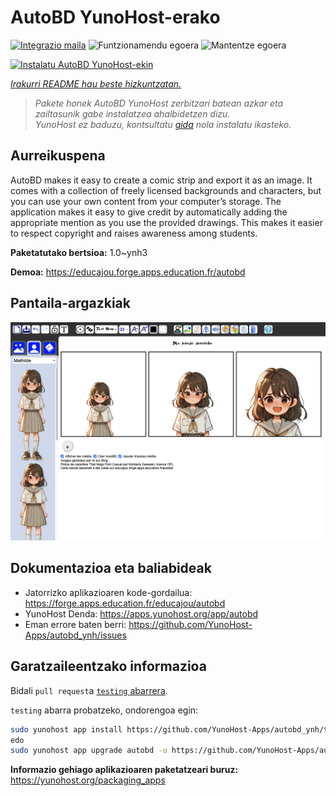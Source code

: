 <!--
Ohart ongi: README hau automatikoki sortu da <https://github.com/YunoHost/apps/tree/master/tools/readme_generator>ri esker
EZ editatu eskuz.
-->

# AutoBD YunoHost-erako

[![Integrazio maila](https://apps.yunohost.org/badge/integration/autobd)](https://ci-apps.yunohost.org/ci/apps/autobd/)
![Funtzionamendu egoera](https://apps.yunohost.org/badge/state/autobd)
![Mantentze egoera](https://apps.yunohost.org/badge/maintained/autobd)

[![Instalatu AutoBD YunoHost-ekin](https://install-app.yunohost.org/install-with-yunohost.svg)](https://install-app.yunohost.org/?app=autobd)

*[Irakurri README hau beste hizkuntzatan.](./ALL_README.md)*

> *Pakete honek AutoBD YunoHost zerbitzari batean azkar eta zailtasunik gabe instalatzea ahalbidetzen dizu.*  
> *YunoHost ez baduzu, kontsultatu [gida](https://yunohost.org/install) nola instalatu ikasteko.*

## Aurreikuspena

AutoBD makes it easy to create a comic strip and export it as an image. It comes with a collection of freely licensed backgrounds and characters, but you can use your own content from your computer’s storage. The application makes it easy to give credit by automatically adding the appropriate mention as you use the provided drawings. This makes it easier to respect copyright and raises awareness among students.


**Paketatutako bertsioa:** 1.0~ynh3

**Demoa:** <https://educajou.forge.apps.education.fr/autobd>

## Pantaila-argazkiak

![AutoBD(r)en pantaila-argazkia](./doc/screenshots/screenshot.png)

## Dokumentazioa eta baliabideak

- Jatorrizko aplikazioaren kode-gordailua: <https://forge.apps.education.fr/educajou/autobd>
- YunoHost Denda: <https://apps.yunohost.org/app/autobd>
- Eman errore baten berri: <https://github.com/YunoHost-Apps/autobd_ynh/issues>

## Garatzaileentzako informazioa

Bidali `pull request`a [`testing` abarrera](https://github.com/YunoHost-Apps/autobd_ynh/tree/testing).

`testing` abarra probatzeko, ondorengoa egin:

```bash
sudo yunohost app install https://github.com/YunoHost-Apps/autobd_ynh/tree/testing --debug
edo
sudo yunohost app upgrade autobd -u https://github.com/YunoHost-Apps/autobd_ynh/tree/testing --debug
```

**Informazio gehiago aplikazioaren paketatzeari buruz:** <https://yunohost.org/packaging_apps>
